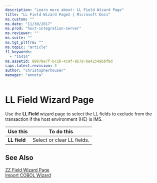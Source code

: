 ```yaml
---
description: "Learn more about: LL Field Wizard Page"
title: "LL Field Wizard Page2 | Microsoft Docs"
ms.custom: ""
ms.date: "11/30/2017"
ms.prod: "host-integration-server"
ms.reviewer: ""
ms.suite: ""
ms.tgt_pltfrm: ""
ms.topic: "article"
f1_keywords: 
  - "15414"
ms.assetid: 89078e7f-bc1b-4c9f-8678-be425496bf8d
caps.latest.revision: 3
author: "christopherhouser"
manager: "anneta"
---
```

# LL Field Wizard Page
Use the **LL Field** wizard page to select the LL fields to exclude from the transaction if the host environment (HE) is IMS.  
  
|Use this|To do this|  
|--------------|----------------|  
|**LL field**|Select or clear LL fields.|  
  
## See Also  
 [ZZ Field Wizard Page](../core/zz-field-wizard-page1.md)   
 [Import COBOL Wizard](../core/import-cobol-wizard2.md)
